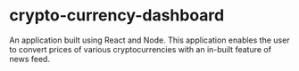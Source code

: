 # crypto-currency-dashboard
An application built using React and Node. This application enables the user to convert prices of various cryptocurrencies with an in-built feature of news feed.
